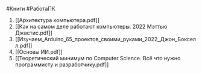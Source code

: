 #Книги #РаботаПК 

1. [[Архитектура компьютера.pdf]]
2. [[Как на самом деле работают компьютеры. 2022 Мэттью Джастис.pdf]]
3. [[Изучаем_Arduino_65_проектов_своими_руками_2022_Джон_Бокселл.pdf]]
4. [[Основы ИИ.pdf]]
5. [[Теоретический минимум по Computer Science. Всё что нужно программисту и разработчику.pdf]]